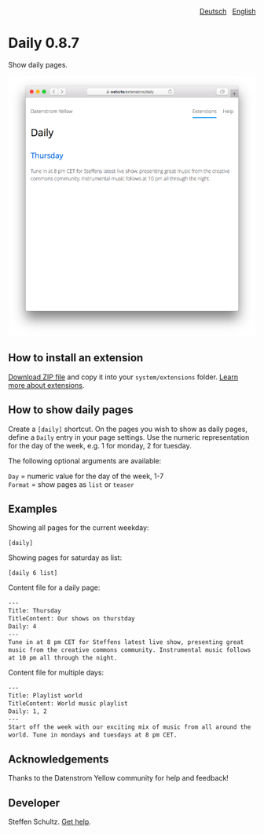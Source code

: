 <p align="right"><a href="README-de.md">Deutsch</a> &nbsp; <a href="README.md">English</a></p>

# Daily 0.8.7

Show daily pages.

<p align="center"><img src="daily-screenshot.png?raw=true" alt="Screenshot"></p>

## How to install an extension

[Download ZIP file](https://github.com/datenstrom/yellow-extensions/raw/main/downloads/daily.zip) and copy it into your `system/extensions` folder. [Learn more about extensions](https://github.com/annaesvensson/yellow-update).

## How to show daily pages

Create a `[daily]` shortcut. On the pages you wish to show as daily pages, define a `Daily` entry in your page settings. Use the numeric representation for the day of the week, e.g. 1 for monday, 2 for tuesday. 

The following optional arguments are available: 

`Day` = numeric value for the day of the week, 1-7  
`Format` = show pages as `list` or `teaser`  

## Examples

Showing all pages for the current weekday: 

    [daily]

Showing pages for saturday as list: 

    [daily 6 list]

Content file for a daily page:

````
---
Title: Thursday
TitleContent: Our shows on thurstday
Daily: 4
---
Tune in at 8 pm CET for Steffens latest live show, presenting great music from the creative commons community. Instrumental music follows at 10 pm all through the night. 
````

Content file for multiple days:

````
---
Title: Playlist world
TitleContent: World music playlist
Daily: 1, 2
---
Start off the week with our exciting mix of music from all around the world. Tune in mondays and tuesdays at 8 pm CET. 
````

## Acknowledgements

Thanks to the Datenstrom Yellow community for help and feedback!

## Developer

Steffen Schultz. [Get help](https://datenstrom.se/yellow/help/).
